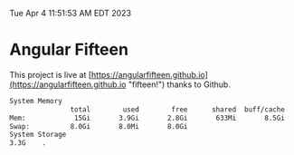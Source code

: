 Tue Apr  4 11:51:53 AM EDT 2023

# Angular Fifteen


This project is live at [https://angularfifteen.github.io](https://angularfifteen.github.io "fifteen!") thanks to Github.

```bash
System Memory
               total        used        free      shared  buff/cache   available
Mem:            15Gi       3.9Gi       2.8Gi       633Mi       8.5Gi        10Gi
Swap:          8.0Gi       8.0Mi       8.0Gi
System Storage
3.3G	.
